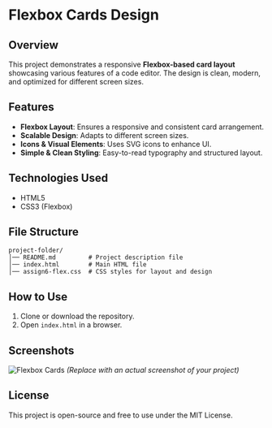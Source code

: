 # Flexbox Cards Design

## Overview
This project demonstrates a responsive **Flexbox-based card layout** showcasing various features of a code editor. The design is clean, modern, and optimized for different screen sizes.

## Features
- **Flexbox Layout**: Ensures a responsive and consistent card arrangement.
- **Scalable Design**: Adapts to different screen sizes.
- **Icons & Visual Elements**: Uses SVG icons to enhance UI.
- **Simple & Clean Styling**: Easy-to-read typography and structured layout.

## Technologies Used
- HTML5
- CSS3 (Flexbox)

## File Structure
```
project-folder/
│── README.md         # Project description file
│── index.html        # Main HTML file
│── assign6-flex.css  # CSS styles for layout and design
```

## How to Use
1. Clone or download the repository.
2. Open `index.html` in a browser.

## Screenshots
![Flexbox Cards](screenshot.png) *(Replace with an actual screenshot of your project)*

## License
This project is open-source and free to use under the MIT License.

